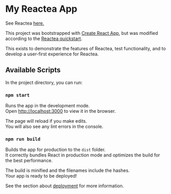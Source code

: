 # My Reactea App

See Reactea [here.](https://github.com/e9x/reactea)

This project was bootstrapped with [Create React App](https://github.com/facebook/create-react-app), but was modified according to the [Reactea quickstart](https://github.com/e9x/reactea/blob/master/QUICKSTART.md).

This exists to demonstrate the features of Reactea, test functionality, and to develop a user-first experience for Reactea.

## Available Scripts

In the project directory, you can run:

### `npm start`

Runs the app in the development mode.\
Open [http://localhost:3000](http://localhost:3000) to view it in the browser.

The page will reload if you make edits.\
You will also see any lint errors in the console.

### `npm run build`

Builds the app for production to the `dist` folder.\
It correctly bundles React in production mode and optimizes the build for the best performance.

The build is minified and the filenames include the hashes.\
Your app is ready to be deployed!

See the section about [deployment](https://facebook.github.io/create-react-app/docs/deployment) for more information.

